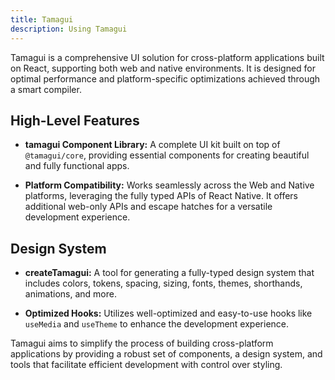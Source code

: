 ```yaml
---
title: Tamagui
description: Using Tamagui
---
```


Tamagui is a comprehensive UI solution for cross-platform applications built on React, supporting both web and native environments. It is designed for optimal performance and platform-specific optimizations achieved through a smart compiler.

## High-Level Features

- **tamagui Component Library:** A complete UI kit built on top of `@tamagui/core`, providing essential components for creating beautiful and fully functional apps.

- **Platform Compatibility:** Works seamlessly across the Web and Native platforms, leveraging the fully typed APIs of React Native. It offers additional web-only APIs and escape hatches for a versatile development experience.

## Design System

- **createTamagui:** A tool for generating a fully-typed design system that includes colors, tokens, spacing, sizing, fonts, themes, shorthands, animations, and more.

- **Optimized Hooks:** Utilizes well-optimized and easy-to-use hooks like `useMedia` and `useTheme` to enhance the development experience.

Tamagui aims to simplify the process of building cross-platform applications by providing a robust set of components, a design system, and tools that facilitate efficient development with control over styling.